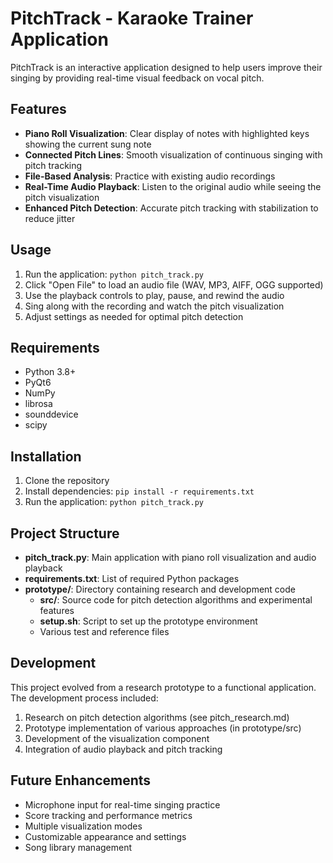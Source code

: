 # PitchTrack - Karaoke Trainer Application

PitchTrack is an interactive application designed to help users improve their singing by providing real-time visual feedback on vocal pitch.

## Features

- **Piano Roll Visualization**: Clear display of notes with highlighted keys showing the current sung note
- **Connected Pitch Lines**: Smooth visualization of continuous singing with pitch tracking
- **File-Based Analysis**: Practice with existing audio recordings
- **Real-Time Audio Playback**: Listen to the original audio while seeing the pitch visualization
- **Enhanced Pitch Detection**: Accurate pitch tracking with stabilization to reduce jitter

## Usage

1. Run the application: `python pitch_track.py`
2. Click "Open File" to load an audio file (WAV, MP3, AIFF, OGG supported)
3. Use the playback controls to play, pause, and rewind the audio
4. Sing along with the recording and watch the pitch visualization
5. Adjust settings as needed for optimal pitch detection

## Requirements

- Python 3.8+
- PyQt6
- NumPy
- librosa
- sounddevice
- scipy

## Installation

1. Clone the repository
2. Install dependencies: `pip install -r requirements.txt`
3. Run the application: `python pitch_track.py`

## Project Structure

- **pitch_track.py**: Main application with piano roll visualization and audio playback
- **requirements.txt**: List of required Python packages
- **prototype/**: Directory containing research and development code
  - **src/**: Source code for pitch detection algorithms and experimental features
  - **setup.sh**: Script to set up the prototype environment
  - Various test and reference files

## Development

This project evolved from a research prototype to a functional application. The development process included:

1. Research on pitch detection algorithms (see pitch_research.md)
2. Prototype implementation of various approaches (in prototype/src)
3. Development of the visualization component
4. Integration of audio playback and pitch tracking

## Future Enhancements

- Microphone input for real-time singing practice
- Score tracking and performance metrics
- Multiple visualization modes
- Customizable appearance and settings
- Song library management
